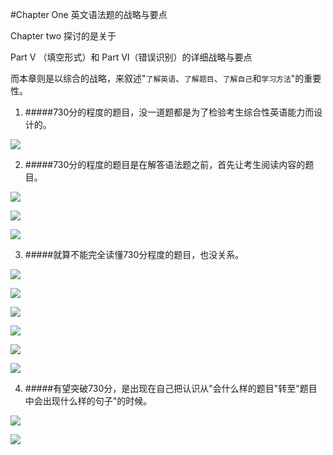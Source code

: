 #Chapter One 英文语法题的战略与要点

Chapter two 探讨的是关于 

Part V （填空形式）和 Part VI（错误识别）的详细战略与要点

而本章则是以综合的战略，来叙述"`了解英语`、`了解题目`、`了解自己`和`学习方法`"的重要性。

1. #####730分的程度的题目，没一道题都是为了检验考生综合性英语能力而设计的。

![](http://wx4.sinaimg.cn/large/6b8f5d9cly1flfaxdkqdlj20f90myq9f.jpg)

2. #####730分的程度的题目是在解答语法题之前，首先让考生阅读内容的题目。

![](http://wx3.sinaimg.cn/large/6b8f5d9cly1flfaxnqb94j20f30mwagr.jpg)

![](http://wx2.sinaimg.cn/large/6b8f5d9cly1flfaxv99tej20f40mun52.jpg)

![](http://wx2.sinaimg.cn/large/6b8f5d9cly1flfaxv99tej20f40mun52.jpg)

3. #####就算不能完全读懂730分程度的题目，也没关系。

![](http://wx3.sinaimg.cn/large/6b8f5d9cly1flfay1au21j20f40mp474.jpg)

![](http://wx2.sinaimg.cn/large/6b8f5d9cly1flfay7dt9nj20f00ms46d.jpg)

![](http://wx2.sinaimg.cn/large/6b8f5d9cly1flfayhrcbmj20f10mx10r.jpg)

![](http://wx3.sinaimg.cn/large/6b8f5d9cly1flfayqgj3nj20f20mrgsx.jpg)

![](http://wx4.sinaimg.cn/large/6b8f5d9cly1flfayzcrxfj20ew0mvwmk.jpg)

![](http://wx3.sinaimg.cn/large/6b8f5d9cly1flfaz37zu0j20f00mwagf.jpg)

4. #####有望突破730分，是出现在自己把认识从"会什么样的题目"转至"题目中会出现什么样的句子"的时候。

![](http://wx2.sinaimg.cn/large/6b8f5d9cly1flfazt5ssvj20eu0mxwno.jpg)

![](http://wx1.sinaimg.cn/large/6b8f5d9cly1flfazxghwfj20ez0mnjye.jpg)
